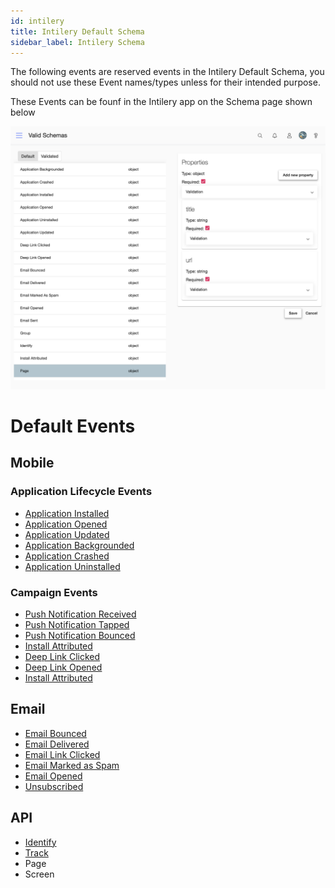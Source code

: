 ```yaml
---
id: intilery
title: Intilery Default Schema
sidebar_label: Intilery Schema
---
```


The following events are reserved events in the Intilery Default Schema, you should not use these Event names/types unless for their intended purpose.

These Events can be founf in the Intilery app on the Schema page shown below

![Schema](/img/schema-default.png)

# Default Events

## Mobile

### Application Lifecycle Events

- [Application Installed](mobile#application-installed)
- [Application Opened](#application-opened)
- [Application Updated](#application-updated)
- [Application Backgrounded](#application-backgrounded)
- [Application Crashed](#application-crashed)
- [Application Uninstalled](#application-uninstalled)

### Campaign Events

- [Push Notification Received](#push-notification-received)
- [Push Notification Tapped](#push-notification-tapped)
- [Push Notification Bounced](#push-notification-bounced)
- [Install Attributed](#install-attributed)
- [Deep Link Clicked](#deep-link-clicked)
- [Deep Link Opened](#deep-link-opened)
- [Install Attributed](/schema/mobile#install-attributed)

## Email

- [Email Bounced](email#email-bounced)
- [Email Delivered](email#email-delivered)
- [Email Link Clicked](email#email-link-clicked)
- [Email Marked as Spam](email#email-marked-as-spam)
- [Email Opened](email#email-opened)
- [Unsubscribed](email#unsubscribed)

## API

- [Identify](/schema/identify)
- [Track](/schema/track)
- Page
- Screen
